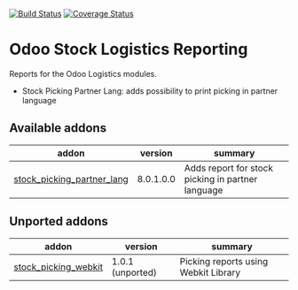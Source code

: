 [![Build Status](https://travis-ci.org/OCA/stock-logistics-reporting.svg?branch=8.0)](https://travis-ci.org/OCA/stock-logistics-reporting)
[![Coverage Status](https://coveralls.io/repos/OCA/stock-logistics-reporting/badge.png?branch=8.0)](https://coveralls.io/r/OCA/stock-logistics-reporting?branch=8.0)

Odoo Stock Logistics Reporting
==============================

Reports for the Odoo Logistics modules.

 - Stock Picking Partner Lang: adds possibility to print picking in partner language

[//]: # (addons)
Available addons
----------------
addon | version | summary
--- | --- | ---
[stock_picking_partner_lang](stock_picking_partner_lang/) | 8.0.1.0.0 | Adds report for stock picking in partner language

Unported addons
---------------
addon | version | summary
--- | --- | ---
[stock_picking_webkit](__unported__/stock_picking_webkit/) | 1.0.1 (unported) | Picking reports using Webkit Library

[//]: # (end addons)
